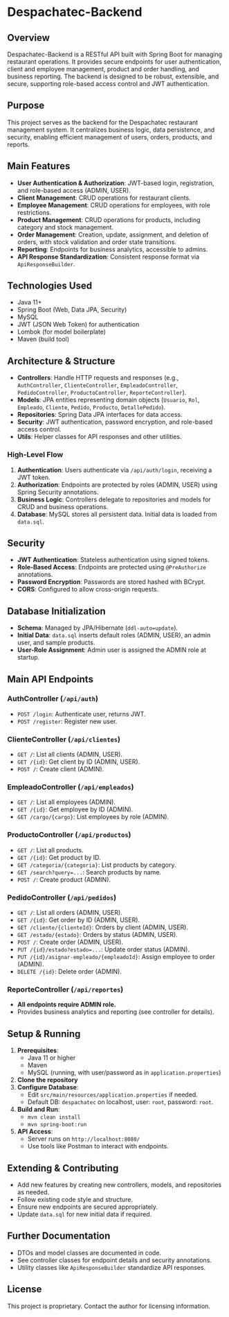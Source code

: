 # Despachatec-Backend

## Overview
Despachatec-Backend is a RESTful API built with Spring Boot for managing restaurant operations. It provides secure endpoints for user authentication, client and employee management, product and order handling, and business reporting. The backend is designed to be robust, extensible, and secure, supporting role-based access control and JWT authentication.

## Purpose
This project serves as the backend for the Despachatec restaurant management system. It centralizes business logic, data persistence, and security, enabling efficient management of users, orders, products, and reports.

## Main Features
- **User Authentication & Authorization**: JWT-based login, registration, and role-based access (ADMIN, USER).
- **Client Management**: CRUD operations for restaurant clients.
- **Employee Management**: CRUD operations for employees, with role restrictions.
- **Product Management**: CRUD operations for products, including category and stock management.
- **Order Management**: Creation, update, assignment, and deletion of orders, with stock validation and order state transitions.
- **Reporting**: Endpoints for business analytics, accessible to admins.
- **API Response Standardization**: Consistent response format via `ApiResponseBuilder`.

## Technologies Used
- Java 11+
- Spring Boot (Web, Data JPA, Security)
- MySQL
- JWT (JSON Web Token) for authentication
- Lombok (for model boilerplate)
- Maven (build tool)

## Architecture & Structure
- **Controllers**: Handle HTTP requests and responses (e.g., `AuthController`, `ClienteController`, `EmpleadoController`, `PedidoController`, `ProductoController`, `ReporteController`).
- **Models**: JPA entities representing domain objects (`Usuario`, `Rol`, `Empleado`, `Cliente`, `Pedido`, `Producto`, `DetallePedido`).
- **Repositories**: Spring Data JPA interfaces for data access.
- **Security**: JWT authentication, password encryption, and role-based access control.
- **Utils**: Helper classes for API responses and other utilities.

### High-Level Flow
1. **Authentication**: Users authenticate via `/api/auth/login`, receiving a JWT token.
2. **Authorization**: Endpoints are protected by roles (ADMIN, USER) using Spring Security annotations.
3. **Business Logic**: Controllers delegate to repositories and models for CRUD and business operations.
4. **Database**: MySQL stores all persistent data. Initial data is loaded from `data.sql`.

## Security
- **JWT Authentication**: Stateless authentication using signed tokens.
- **Role-Based Access**: Endpoints are protected using `@PreAuthorize` annotations.
- **Password Encryption**: Passwords are stored hashed with BCrypt.
- **CORS**: Configured to allow cross-origin requests.

## Database Initialization
- **Schema**: Managed by JPA/Hibernate (`ddl-auto=update`).
- **Initial Data**: `data.sql` inserts default roles (ADMIN, USER), an admin user, and sample products.
- **User-Role Assignment**: Admin user is assigned the ADMIN role at startup.

## Main API Endpoints
### AuthController (`/api/auth`)
- `POST /login`: Authenticate user, returns JWT.
- `POST /register`: Register new user.

### ClienteController (`/api/clientes`)
- `GET /`: List all clients (ADMIN, USER).
- `GET /{id}`: Get client by ID (ADMIN, USER).
- `POST /`: Create client (ADMIN).

### EmpleadoController (`/api/empleados`)
- `GET /`: List all employees (ADMIN).
- `GET /{id}`: Get employee by ID (ADMIN).
- `GET /cargo/{cargo}`: List employees by role (ADMIN).

### ProductoController (`/api/productos`)
- `GET /`: List all products.
- `GET /{id}`: Get product by ID.
- `GET /categoria/{categoria}`: List products by category.
- `GET /search?query=...`: Search products by name.
- `POST /`: Create product (ADMIN).

### PedidoController (`/api/pedidos`)
- `GET /`: List all orders (ADMIN, USER).
- `GET /{id}`: Get order by ID (ADMIN, USER).
- `GET /cliente/{clienteId}`: Orders by client (ADMIN, USER).
- `GET /estado/{estado}`: Orders by status (ADMIN, USER).
- `POST /`: Create order (ADMIN, USER).
- `PUT /{id}/estado?estado=...`: Update order status (ADMIN).
- `PUT /{id}/asignar-empleado/{empleadoId}`: Assign employee to order (ADMIN).
- `DELETE /{id}`: Delete order (ADMIN).

### ReporteController (`/api/reportes`)
- **All endpoints require ADMIN role.**
- Provides business analytics and reporting (see controller for details).

## Setup & Running
1. **Prerequisites**:
   - Java 11 or higher
   - Maven
   - MySQL (running, with user/password as in `application.properties`)
2. **Clone the repository**
3. **Configure Database**:
   - Edit `src/main/resources/application.properties` if needed.
   - Default DB: `despachatec` on localhost, user: `root`, password: `root`.
4. **Build and Run**:
   - `mvn clean install`
   - `mvn spring-boot:run`
5. **API Access**:
   - Server runs on `http://localhost:8080/`
   - Use tools like Postman to interact with endpoints.

## Extending & Contributing
- Add new features by creating new controllers, models, and repositories as needed.
- Follow existing code style and structure.
- Ensure new endpoints are secured appropriately.
- Update `data.sql` for new initial data if required.

## Further Documentation
- DTOs and model classes are documented in code.
- See controller classes for endpoint details and security annotations.
- Utility classes like `ApiResponseBuilder` standardize API responses.

## License
This project is proprietary. Contact the author for licensing information.
